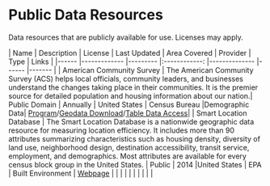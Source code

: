 # Public Data Resources
Data resources that are publicly available for use. Licenses may apply. 


| Name 	| Description 	| License 	| Last Updated 	| Area Covered 	| Provider	| Type | Links 	|
|------	|-------------	|---------	|:------------:	|--------------	|------	|-------	|
| American Community Survey	|  The American Community Survey (ACS) helps local officials, community leaders, and businesses understand the changes taking place in their communities. It is the premier source for detailed population and housing information about our nation.| Public Domain       	|  Annually           	|     United States    	|  Census Bureau    |Demographic Data|   [Program](https://www.census.gov/programs-surveys/acs)/[Geodata Download](https://www.census.gov/geographies/mapping-files/time-series/geo/tiger-data.html)/[Table Data Access](https://data.census.gov/cedsci/)| 
|   Smart Location Database   	| The Smart Location Database is a nationwide geographic data resource for measuring location efficiency. It includes more than 90 attributes summarizing characteristics such as housing density, diversity of land use, neighborhood design, destination accessibility, transit service, employment, and demographics. Most attributes are available for every census block group in the United States.            	|  Public       	|   2014           	|United States              	|  EPA    	|    Built Environment   	|  [Webpage](https://www.epa.gov/smartgrowth/smart-location-mapping#SLD)      	|
|      	|             	|         	|              	|              	|      	|       	|       	| 
